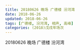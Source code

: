 ```yaml
---
title: 20180626 晚场 广德楼 汾河湾
date: 2018-06-26
updated: 2018-06-26
tags: [广德楼, 汾河湾, 相声, 高峰]
categories: (2018)戊戌年场次 
---
```

20180626 晚场 广德楼 汾河湾
